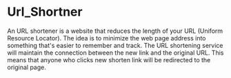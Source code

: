 # Url_Shortner
An URL shortener is a website that reduces the length of your URL (Uniform Resource Locator). The idea is to minimize the web page address into something that's easier to remember and track. The URL shortening service will maintain the connection between the new link and the original URL. This means that anyone who clicks new shorten link will be redirected to the original page.
